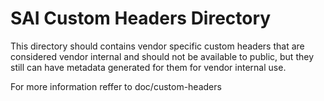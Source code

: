 SAI Custom Headers Directory
==============================================

This directory should contains vendor specific custom headers
that are considered vendor internal and should not be available
to public, but they still can have metadata generated for them
for vendor internal use.

For more information reffer to doc/custom-headers
